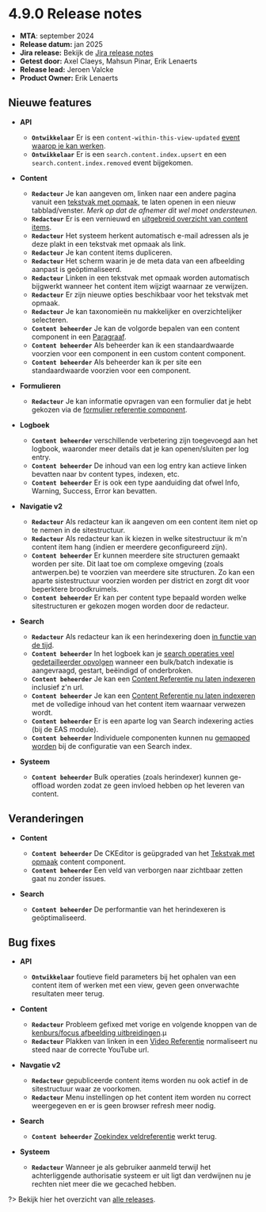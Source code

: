 # 4.9.0 Release notes

* **MTA**: september 2024
* **Release datum:** jan 2025
* **Jira release:** Bekijk de [Jira release notes](https://jira.antwerpen.be/secure/ReleaseNote.jspa?projectId=14114&version=15731)
* **Getest door:** Axel Claeys, Mahsun Pinar, Erik Lenaerts
* **Release lead:** Jeroen Valcke
* **Product Owner:** Erik Lenaerts

## Nieuwe features

* **API**
  * **`Ontwikkelaar`** Er is een `content-within-this-view-updated` [event waarop je kan werken](/frontend/content/events-consumeren).
  * **`Ontwikkelaar`** Er is een `search.content.index.upsert` en een `search.content.index.removed` event bijgekomen.

* **Content**
  * **`Redacteur`** Je kan aangeven om, linken naar een andere pagina vanuit een [tekstvak met opmaak](/redactie/content/inrichten-cc-tekstvak-met-opmaak), te laten openen in een nieuw tabblad/venster. *Merk op dat de afnemer dit wel moet ondersteunen.*
  * **`Redacteur`** Er is een vernieuwd en [uitgebreid overzicht van content items](/redactie/content/content-beheren-schrijven?id=content-bekijken).
  * **`Redacteur`** Het systeem herkent automatisch e-mail adressen als je deze plakt in een tekstvak met opmaak als link.
  * **`Redacteur`** Je kan content items dupliceren.
  * **`Redacteur`** Het scherm waarin je de meta data van een afbeelding aanpast is geöptimaliseerd.
  * **`Redacteur`** Linken in een tekstvak met opmaak worden automatisch bijgwerkt wanneer het content item wijzigt waarnaar ze verwijzen.
  * **`Redacteur`** Er zijn nieuwe opties beschikbaar voor het tekstvak met opmaak.
  * **`Redacteur`** Je kan taxonomieën nu makkelijker en overzichtelijker selecteren.
  * **`Content beheerder`** Je kan de volgorde bepalen van een content component in een [Paragraaf](/redactie/content/inrichten-cc-paragraaf).
  * **`Content beheerder`** Als beheerder kan ik een standaardwaarde voorzien voor een component in een custom content component.
  * **`Content beheerder`** Als beheerder kan ik per site een standaardwaarde voorzien voor een component.

* **Formulieren**
  * **`Redacteur`** Je kan informatie opvragen van een formulier dat je hebt gekozen via de [formulier referentie component](/redactie/content/inrichten-cc-formulier-referentie).

* **Logboek**
  * **`Content beheerder`** verschillende verbetering zijn toegevoegd aan het logbook, waaronder meer details dat je kan openen/sluiten per log entry. 
  * **`Content beheerder`** De inhoud van een log entry kan actieve linken bevatten naar bv content types, indexen, etc.
  * **`Content beheerder`** Er is ook een type aanduiding dat ofwel Info, Warning, Success, Error kan bevatten.

* **Navigatie v2**
  * **`Redacteur`** Als redacteur kan ik aangeven om een content item niet op te nemen in de sitestructuur.
  * **`Redacteur`** Als redacteur kan ik kiezen in welke sitestructuur ik m'n content item hang (indien er meerdere geconfigureerd zijn). 
  * **`Content beheerder`** Er kunnen meerdere site structuren gemaakt worden per site. Dit laat toe om complexe omgeving (zoals antwerpen.be) te voorzien van meerdere site structuren. Zo kan een aparte sistestructuur voorzien worden per district en zorgt dit voor beperktere broodkruimels. 
  * **`Content beheerder`** Er kan per content type bepaald worden welke sitestructuren er gekozen mogen worden door de redacteur.

* **Search**
  * **`Redacteur`** Als redacteur kan ik een herindexering doen [in functie van de tijd](/redactie/content/inrichten-search-beheren?id=herindexeren).
  * **`Content beheerder`** In het logboek kan je [search operaties veel gedetailleerder opvolgen](/redactie/content/inrichten-search-beheren) wanneer een bulk/batch indexatie is aangevraagd, gestart, beëindigd of onderbroken.
  * **`Content beheerder`** Je kan een [Content Referentie nu laten indexeren](/redactie/content/inrichten-search-beheren) inclusief z'n url.
  * **`Content beheerder`** Je kan een [Content Referentie nu laten indexeren](/redactie/content/inrichten-search-beheren) met de volledige inhoud van het content item waarnaar verwezen wordt.
  * **`Content beheerder`** Er is een aparte log van Search indexering acties (bij de EAS module).
  * **`Content beheerder`** Individuele componenten kunnen nu [gemapped worden](/redactie/content/inrichten-search-beheren) bij de configuratie van een Search index.

* **Systeem**
  * **`Content beheerder`** Bulk operaties (zoals herindexer) kunnen ge-offload worden zodat ze geen invloed hebben op het leveren van content.
  
## Veranderingen

* **Content**
  * **`Content beheerder`** De CKEditor is geüpgraded van het [Tekstvak met opmaak](/redactie/content/inrichten-cc-tekstvak-met-opmaak) content component.
  * **`Content beheerder`** Een veld van verborgen naar zichtbaar zetten gaat nu zonder issues.
  
* **Search**
  * **`Content beheerder`** De performantie van het herindexeren is geöptimaliseerd.

## Bug fixes

* **API**
  * **`Ontwikkelaar`** foutieve field parameters bij het ophalen van een content item of werken met een view, geven geen onverwachte resultaten meer terug.

* **Content**
  * **`Redacteur`** Probleem gefixed met vorige en volgende knoppen van de [kenburs/focus afbeelding uitbreidingen](/redactie/content/inrichten-cc-afbeelding?id=extra-configuratie).µ
  * **`Redacteur`** Plakken van linken in een [Video Referentie](/redactie/content/inrichten-cc-view-referentie) normaliseert nu steed naar de correcte YouTube url.

* **Navgatie v2**
  * **`Redacteur`** gepubliceerde content items worden nu ook actief in de sitestructuur waar ze voorkomen.
  * **`Redacteur`** Menu instellingen op het content item worden nu correct weergegeven en er is geen browser refresh meer nodig.

* **Search**
  * **`Content beheerder`** [Zoekindex veldreferentie](/redactie/content/inrichten-cc-zoekindex-veld-referentie) werkt terug.

* **Systeem**
  * **`Redacteur`** Wanneer je als gebruiker aanmeld terwijl het achterliggende authorisatie systeem er uit ligt dan verdwijnen nu je rechten niet meer die we gecached hebben.

?> Bekijk hier het overzicht van [alle releases](/RELEASE).
